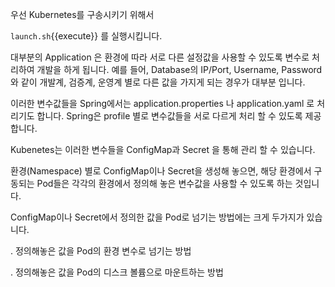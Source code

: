 우선 Kubernetes를 구송시키기 위해서

`launch.sh`{{execute}} 를 실행시킵니다.

대부분의 Application 은 환경에 따라 서로 다른 설정값을 사용할 수 있도록 변수로 처리하여 개발을 하게 됩니다.
예를 들어, Database의 IP/Port, Username, Password 와 같이 개발계, 검증계, 운영계 별로 다른 값을 가지게 되는 경우가 대부분 입니다.

이러한 변수값들을 Spring에서는 application.properties 나 application.yaml 로 처리기도 합니다.
Spring은 profile 별로 변수값들을 서로 다르게 처리 할 수 있도록 제공합니다.

Kubenetes는 이러한 변수들을 ConfigMap과 Secret 을 통해 관리 할 수 있습니다.

환경(Namespace) 별로 ConfigMap이나 Secret을 생성해 놓으면, 해당 환경에서 구동되는 Pod들은 각각의 환경에서 정의해 놓은 변수값을 사용할 수 있도록 하는 것입니다.

ConfigMap이나 Secret에서 정의한 값을 Pod로 넘기는 방법에는 크게 두가지가 있습니다.

. 정의해놓은 값을 Pod의 환경 변수로 넘기는 방법

. 정의해놓은 값을 Pod의 디스크 볼륨으로 마운트하는 방법
